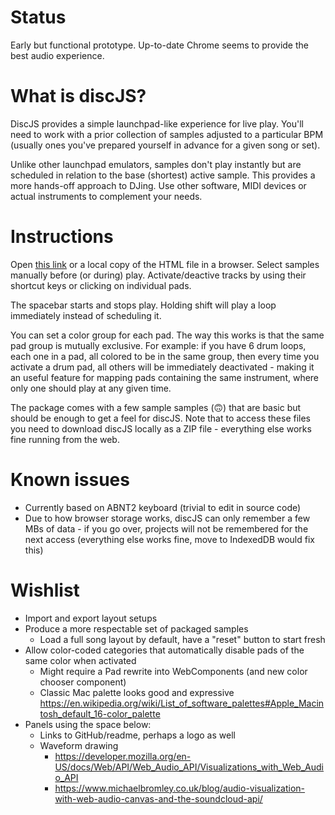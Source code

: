 # Status

Early but functional prototype. Up-to-date Chrome seems to provide the best audio experience.

# What is discJS?

DiscJS provides a simple launchpad-like experience for live play. You'll need to work with a prior collection of samples adjusted to a particular BPM (usually ones you've prepared yourself in advance for a given song or set).

Unlike other launchpad emulators, samples don't play instantly but are scheduled in relation to the base (shortest) active sample. This provides a more hands-off approach to DJing. Use other software, MIDI devices or actual instruments to complement your needs.

# Instructions

Open [this link](https://tukkek.github.io/discJS/) or a local copy of the HTML file in a browser. Select samples manually before (or during) play. Activate/deactive tracks by using their shortcut keys or clicking on individual pads. 

The spacebar starts and stops play. Holding shift will play a loop immediately instead of scheduling it.

You can set a color group for each pad. The way this works is that the same pad group is mutually exclusive. For example: if you have 6 drum loops, each one in a pad, all colored to be in the same group, then every time you activate a drum pad, all others will be immediately deactivated - making it an useful feature for mapping pads containing the same instrument, where only one should play at any given time.

The package comes with a few sample samples (🙃) that are basic but should be enough to get a feel for discJS. Note that to access these files you need to download discJS locally as a ZIP file - everything else works fine running from the web.

# Known issues

* Currently based on ABNT2 keyboard (trivial to edit in source code)
* Due to how browser storage works, discJS can only remember a few MBs of data - if you go over, projects will not be remembered for the next access (everything else works fine, move to IndexedDB would fix this)

# Wishlist

* Import and export layout setups
* Produce a more respectable set of packaged samples
    * Load a full song layout by default, have a "reset" button to start fresh
* Allow color-coded categories that automatically disable pads of the same color when activated
    * Might require a Pad rewrite into WebComponents (and new color chooser component)
    * Classic Mac palette looks good and expressive https://en.wikipedia.org/wiki/List_of_software_palettes#Apple_Macintosh_default_16-color_palette
* Panels using the space below:
    * Links to GitHub/readme, perhaps a logo as well
    * Waveform drawing
        * https://developer.mozilla.org/en-US/docs/Web/API/Web_Audio_API/Visualizations_with_Web_Audio_API
        * https://www.michaelbromley.co.uk/blog/audio-visualization-with-web-audio-canvas-and-the-soundcloud-api/

